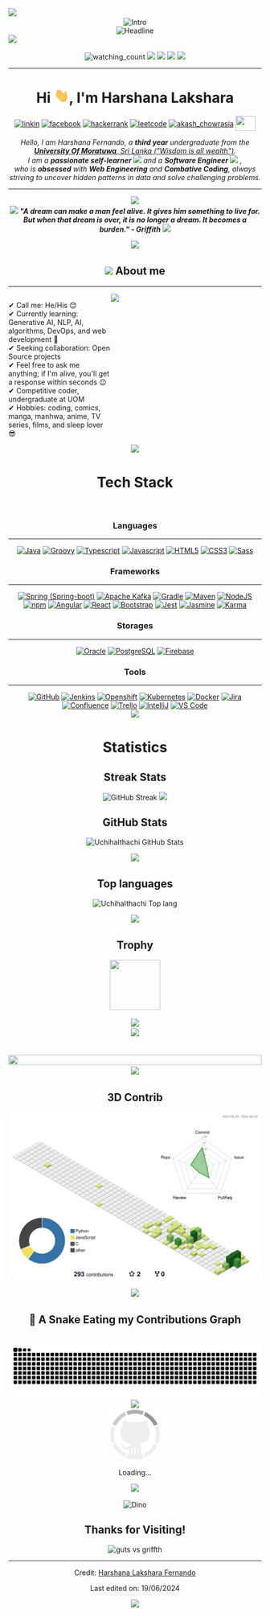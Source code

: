 <!--horizontal divider(gradiant)-->
<img src="https://user-images.githubusercontent.com/73097560/115834477-dbab4500-a447-11eb-908a-139a6edaec5c.gif">

<div align=center>
        <img src="https://github.com/UchihaIthachi/UchihaIthachi/blob/main/img/guts.gif" alt="Intro" height="230" width="90%">

   </div>
  <div align=center>
	<img src="https://readme-typing-svg.herokuapp.com?color=%23000000&size=32&center=true&vCenter=true&width=600&height=50&lines=Hi+there+I'm+Harshana+%F0%9F%91%8B;Computer+Science+Student;Problem+Solver;Open-Source+Enthusiast;Fullstack+Developer;DevOps+Engineer;Software+Engineer" alt="Headline" />
    </div>
<!--horizontal divider(gradiant)-->
<img src="https://user-images.githubusercontent.com/73097560/115834477-dbab4500-a447-11eb-908a-139a6edaec5c.gif">

 <p align="center">
  <img src="https://komarev.com/ghpvc/?username=UchihaIthachi&color=brightgreen" alt="watching_count" />
  <img src="https://img.shields.io/badge/Age-24-blue" />
  <img src="https://img.shields.io/badge/Focus-DevOps-brightgreen" />
  <img src="https://img.shields.io/badge/Lives-Sri%20Lanka-success" />
  <img src="https://img.shields.io/badge/Languages-English%20%26%20Sinhala-brightgreen" />
</p>
<hr>
<h1 align="center">Hi <img src="https://raw.githubusercontent.com/ABSphreak/ABSphreak/master/gifs/Hi.gif" width="30px">, I'm Harshana Lakshara</h1>
<p align="center">
<a href="" target="blank"><img align="center" src="https://cdn.jsdelivr.net/npm/simple-icons@3.0.1/icons/linkedin.svg" alt="linkin" height="30" width="40" /></a>
<a href="" target="blank"><img align="center" src="https://cdn.jsdelivr.net/npm/simple-icons@3.0.1/icons/facebook.svg" alt="facebook" height="30" width="40" /></a>
<a href="https://www.hackerrank.com/profile/210167e_cse_21" target="blank"><img align="center" src="https://cdn.jsdelivr.net/npm/simple-icons@3.0.1/icons/hackerrank.svg" alt="hackerrank" height="30" width="40" /></a>
<a href="https://leetcode.com/HarshanaUOM/" target="blank"><img align="center" src="https://cdn.jsdelivr.net/npm/simple-icons@3.0.1/icons/leetcode.svg" alt="leetcode" height="30" width="40" /></a>
<a href="" target="blank"><img align="center" src="https://cdn.jsdelivr.net/npm/simple-icons@3.0.1/icons/geeksforgeeks.svg" alt="akash_chowrasia" height="30" width="40" /></a>
 <a href = "mailto: "><img align="center" src="https://simpleicons.org/icons/gmail.svg" height="30" width="40" /></a>
</p>
</p>

<p align="center">
  <em>
    Hello, I am Harshana Fernando, a <b>third year</b> undergraduate from the <a href="https://uom.lk/"> <b>University Of Moratuwa</b>, Sri Lanka ("Wisdom is all wealth")</a>.<br>
    I am a <b>passionate self-learner</b> <img src="https://github.com/TheDudeThatCode/TheDudeThatCode/blob/master/Assets/Developer.gif" width="30px"> and a <b>Software Engineer</b>&nbsp;<img src="https://github.com/TheDudeThatCode/TheDudeThatCode/blob/master/Assets/Designer.gif" width="36px">&nbsp;, <br>
    who is <b>obsessed</b> with <b>Web Engineering</b> and <b>Combative Coding</b>, always striving to uncover hidden patterns in data and solve challenging problems.
</em>

<hr>
<div align=center>
<div align="center">
  <img src="https://github.com/UchihaIthachi/UchihaIthachi/blob/main/img/griffith-berserk-sacrifice.gif" />
</div>

<div align="center">
  <img src="https://media.giphy.com/media/gH3LO09IOiZIqePwv9/giphy.gif" width="50" />
  <b><i>"A dream can make a man feel alive. It gives him something to live for. But when that dream is over, it is no longer a dream. It becomes a burden." - Griffith</i></b>
  <img src="https://media.giphy.com/media/qjqUcgIyRjsl2/giphy.gif" width="50" />
</div>

</p>

<!--horizontal divider(gradiant)-->
<img src="https://user-images.githubusercontent.com/73097560/115834477-dbab4500-a447-11eb-908a-139a6edaec5c.gif">

## <picture><img src = "https://github.com/7oSkaaa/7oSkaaa/blob/main/Images/about_me.gif?raw=true" width = 50px></picture> About me

<hr>
<picture> <img align="right" src="https://github.com/UchihaIthachi/UchihaIthachi/blob/main/img/68747470733a2f2f692e70696e696d672e636f6d2f6f726967696e616c732f64662f31612f66662f64663161666638333935363738643131623939623537356630653362313964352e676966.gif" width = 300px></picture>

<div style="display: flex; align-items: flex-start;">
    <div style="flex: 1;" align="left">
        <ul style="list-style-type: none; padding: 0;">
            <li>✔ Call me: He/His 😊</li>
            <li>✔ Currently learning: Generative AI, NLP, AI, algorithms, DevOps, and web development 🥰</li>
            <li>✔ Seeking collaboration: Open Source projects</li>
            <li>✔ Feel free to ask me anything; if I'm alive, you'll get a response within seconds 😉</li>
            <li>✔ Competitive coder, undergraduate at UOM</li>
            <li>✔ Hobbies: coding, comics, manga, manhwa, anime, TV series, films, and sleep lover 😎</li>
        </ul>
    </div>
</div>

<!--horizontal divider(gradiant)-->
<img src="https://user-images.githubusercontent.com/73097560/115834477-dbab4500-a447-11eb-908a-139a6edaec5c.gif">

<!-- STACK -->
<div align="center">
  <h1>Tech Stack</h1>

  <!-- Languages -->
  <br>
  <h3>Languages</h3>
  <hr>
  <a href="#"><img src="https://img.shields.io/badge/Java-ED8B00?style=for-the-badge&logo=java&logoColor=white" alt="Java"></a>
  <a href="#"><img src="https://img.shields.io/badge/Groovy-4298B8?style=for-the-badge&logo=apachegroovy&logoColor=white" alt="Groovy"></a>
  <a href="#"><img src="https://img.shields.io/badge/Typescript-007ACC?style=for-the-badge&logo=typescript&logoColor=white" alt="Typescript"></a>
  <a href="#"><img src="https://img.shields.io/badge/Javascript-F7DF1E?style=for-the-badge&logo=javascript&logoColor=black" alt="Javascript"></a>
  <a href="#"><img src="https://img.shields.io/badge/HTML5-E34F26?style=for-the-badge&logo=html5&logoColor=white" alt="HTML5"></a>
  <a href="#"><img src="https://img.shields.io/badge/CSS3-1572B6?style=for-the-badge&logo=css3&logoColor=white" alt="CSS3"></a>
  <a href="#"><img src="https://img.shields.io/badge/Sass-CC6699?style=for-the-badge&logo=sass&logoColor=white" alt="Sass"></a>
  
  <!-- Frameworks -->
  <br>
  <h3>Frameworks</h3>
  <hr>
  <a href="#"><img src="https://img.shields.io/badge/Spring-6DB33F?style=for-the-badge&logo=spring&logoColor=white" alt="Spring (Spring-boot)"></a>
  <a href="#"><img src="https://img.shields.io/badge/Apache_Kafka-231F20?style=for-the-badge&logo=apachekafka&logoColor=white" alt="Apache Kafka"></a>
  <a href="#"><img src="https://img.shields.io/badge/Gradle-02303A?style=for-the-badge&logo=gradle&logoColor=white" alt="Gradle"></a>
  <a href="#"><img src="https://img.shields.io/badge/Maven-C71A36?style=for-the-badge&logo=apachemaven&logoColor=white" alt="Maven"></a>
  <a href="#"><img src="https://img.shields.io/badge/Node.js-339933?style=for-the-badge&logo=nodedotjs&logoColor=white" alt="NodeJS"></a>
  <a href="#"><img src="https://img.shields.io/badge/npm-CB3837?style=for-the-badge&logo=npm&logoColor=white" alt="npm"></a>
  <a href="#"><img src="https://img.shields.io/badge/Angular-DD0031?style=for-the-badge&logo=angular&logoColor=white" alt="Angular"></a>
  <a href="#"><img src="https://img.shields.io/badge/React-61DAFB?style=for-the-badge&logo=react&logoColor=black" alt="React"></a>
  <a href="#"><img src="https://img.shields.io/badge/Bootstrap-7952B3?style=for-the-badge&logo=bootstrap&logoColor=white" alt="Bootstrap"></a>
  <a href="#"><img src="https://img.shields.io/badge/Jest-C21325?style=for-the-badge&logo=jest&logoColor=white" alt="Jest"></a>
  <a href="#"><img src="https://img.shields.io/badge/Jasmine-8A4182?style=for-the-badge&logo=jasmine&logoColor=white" alt="Jasmine"></a>
  <a href="#"><img src="https://img.shields.io/badge/Karma-23D96C?style=for-the-badge&logo=karma&logoColor=white" alt="Karma"></a>

  <!-- Storages -->
  <br>
  <h3>Storages</h3>
  <hr>
  <a href="#"><img src="https://img.shields.io/badge/Oracle-F80000?style=for-the-badge&logo=oracle&logoColor=white" alt="Oracle"></a>
  <a href="#"><img src="https://img.shields.io/badge/PostgreSQL-336791?style=for-the-badge&logo=postgresql&logoColor=white" alt="PostgreSQL"></a>
  <a href="#"><img src="https://img.shields.io/badge/Firebase-FFCA28?style=for-the-badge&logo=firebase&logoColor=black" alt="Firebase"></a>

  <!-- Tools -->
  <br>
  <h3>Tools</h3>
  <hr>
  <a href="#"><img src="https://img.shields.io/badge/GitHub-181717?style=for-the-badge&logo=github&logoColor=white" alt="GitHub"></a>
  <a href="#"><img src="https://img.shields.io/badge/Jenkins-D24939?style=for-the-badge&logo=jenkins&logoColor=white" alt="Jenkins"></a>
  <a href="#"><img src="https://img.shields.io/badge/Openshift-EE0000?style=for-the-badge&logo=redhatopenshift&logoColor=white" alt="Openshift"></a>
  <a href="#"><img src="https://img.shields.io/badge/Kubernetes-326CE5?style=for-the-badge&logo=kubernetes&logoColor=white" alt="Kubernetes"></a>
  <a href="#"><img src="https://img.shields.io/badge/Docker-2496ED?style=for-the-badge&logo=docker&logoColor=white" alt="Docker"></a>
  <a href="#"><img src="https://img.shields.io/badge/Jira-0052CC?style=for-the-badge&logo=jira&logoColor=white" alt="Jira"></a>
  <a href="#"><img src="https://img.shields.io/badge/Confluence-172B4D?style=for-the-badge&logo=confluence&logoColor=white" alt="Confluence"></a>
  <a href="#"><img src="https://img.shields.io/badge/Trello-0052CC?style=for-the-badge&logo=trello&logoColor=white" alt="Trello"></a>
  <a href="#"><img src="https://img.shields.io/badge/IntelliJ_IDEA-000000?style=for-the-badge&logo=intellijidea&logoColor=white" alt="IntelliJ"></a>
  <a href="#"><img src="https://img.shields.io/badge/VS_Code-0078D4?style=for-the-badge&logo=visualstudiocode&logoColor=white" alt="VS Code"></a>
</div>

<!--horizontal divider(gradiant)-->
<img src="https://user-images.githubusercontent.com/73097560/115834477-dbab4500-a447-11eb-908a-139a6edaec5c.gif">

<!-- STATS -->

<div align="center" width="100">
  <h1>Statistics</h1>

## Streak Stats

  <img src="https://github-readme-streak-stats.herokuapp.com?user=UchihaIthachi" alt="GitHub Streak">
  
  <!-- Horizontal divider (gradient) -->
  <img src="https://user-images.githubusercontent.com/73097560/115834477-dbab4500-a447-11eb-908a-139a6edaec5c.gif">

## GitHub Stats

<img src="https://github-readme-stats.vercel.app/api?username=UchihaIthachi&show_icons=true&include_all_commits=true&theme=blue-white&count_private=true"
    alt="UchihaIthachi GitHub Stats">

  <!-- Horizontal divider (gradient) -->
  <img src="https://user-images.githubusercontent.com/73097560/115834477-dbab4500-a447-11eb-908a-139a6edaec5c.gif">

## Top languages

<img src="https://github-readme-stats.vercel.app/api/top-langs/?username=UchihaIthachi&layout=compact&langs_count=10"
    alt="UchihaIthachi Top lang">

  <!-- Horizontal divider (gradient) -->
  <img src="https://user-images.githubusercontent.com/73097560/115834477-dbab4500-a447-11eb-908a-139a6edaec5c.gif">

## Trophy

<p align="center">
<img src="https://media.tenor.com/0ENB5HuTH0gAAAAi/trophy-beker.gif"  width="100px" height="100px"></p>
  
<div align="center">
<img src="https://github-profile-trophy.vercel.app/?username=UchihaIthachi&theme=matrix&no-bg=true&no-frame=true&row=1&column=4&title=MultiLanguage,Commits,PullRequest,Reviews">
 </div>

<div align="center">
<img src="https://github-profile-trophy.vercel.app/?username=UchihaIthachi&theme=matrix&no-bg=true&no-frame=true&row=1&column=4&title=Repositories,Organizations,Stars,Followers">
 </div>
 <br><br>

<img src="https://i.imgur.com/dBaSKWF.gif" height="20" width="100%">

</div>

<!--horizontal divider(gradiant)-->
<img src="https://user-images.githubusercontent.com/73097560/115834477-dbab4500-a447-11eb-908a-139a6edaec5c.gif">
<div align="center">

## 3D Contrib

![](./profile-3d-contrib/profile-green-animate.svg)

<!--horizontal divider(gradiant)-->
<img src="https://user-images.githubusercontent.com/73097560/115834477-dbab4500-a447-11eb-908a-139a6edaec5c.gif">

## 🐍 A Snake Eating my Contributions Graph

<div align="center">
  <br>
  <img alt="snake eating my contributions" src="https://raw.githubusercontent.com/UchihaIthachi/UchihaIthachi/output/github-contribution-grid-snake.svg" />
  
  <br/>
</div>
</div>
<!--horizontal divider(gradiant)-->
<img src="https://user-images.githubusercontent.com/73097560/115834477-dbab4500-a447-11eb-908a-139a6edaec5c.gif">

<div align=center>
        <img src="https://raw.githubusercontent.com/AhmedFathyDev/AhmedFathyDev/main/GitHub.gif" alt="GitHub Octocat Logo" height="100">
        <p>Loading...</p>
 </div>

<!--horizontal divider(gradiant)-->
<img src="https://user-images.githubusercontent.com/73097560/115834477-dbab4500-a447-11eb-908a-139a6edaec5c.gif">

![Dino](https://github.com/sourabmaity/sourabmaity/blob/main/dino.gif)

## Thanks for Visiting!

<p align="center">
  <img src="https://github.com/UchihaIthachi/UchihaIthachi/blob/main/img/pixel-art-asarge.gif" alt="guts vs griffth" height="230" width="90%">
</p>

<hr>

Credit: [Harshana Lakshara Fernando](https://github.com/UchihaIthachi)

Last edited on: 19/06/2024

<!--horizontal divider(gradiant)-->
<img src="https://user-images.githubusercontent.com/73097560/115834477-dbab4500-a447-11eb-908a-139a6edaec5c.gif">

